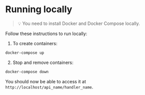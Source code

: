 # Running locally
> 💡 You need to install Docker and Docker Compose locally.

Follow these instructions to run locally:

1. To create containers:
```bash
docker-compose up
```

2. Stop and remove containers:
```bash
docker-compose down
```
You should now be able to access it at `http://localhost/api_name/handler_name`.

